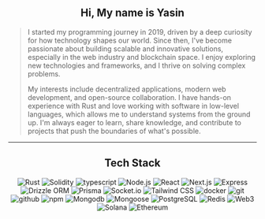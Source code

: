 <!-- ![header](https://github.com/NeoLaner/NeoLaner/blob/main/assets/header.png#gh-dark-mode-only)
![header](https://github.com/NeoLaner/NeoLaner/blob/main/assets/header.png#gh-light-mode-only) -->

<div align="center">

## Hi, My name is Yasin

</div>

> I started my programming journey in 2019, driven by a deep curiosity for how technology shapes our world. Since then, I've become passionate about building scalable and innovative solutions, especially in the web industry and blockchain space. I enjoy exploring new technologies and frameworks, and I thrive on solving complex problems.
> 
> My interests include decentralized applications, modern web development, and open-source collaboration. I have hands-on experience with Rust and love working with software in low-level languages, which allows me to understand systems from the ground up. I'm always eager to learn, share knowledge, and contribute to projects that push the boundaries of what's possible.

---

<div align="center">

## Tech Stack

![Rust](https://img.shields.io/static/v1?logo=rust&label=&message=Rust&color=2D333B&logoWidth=20&logoColor=EEE&style=flat-square)
![Solidity](https://img.shields.io/static/v1?logo=solidity&label=&message=Solidity&color=2D333B&logoWidth=20&logoColor=EEE&style=flat-square)
![typescript](https://img.shields.io/static/v1?logo=typescript&label=&message=Typescript&color=2D333B&logoWidth=20&logoColor=EEE&style=flat-square)
![Node.js](https://img.shields.io/static/v1?logo=nodedotjs&label=&message=Node.js&color=2D333B&logoWidth=20&logoColor=EEE&style=flat-square)
![React](https://img.shields.io/static/v1?logo=react&label=&message=React&color=2D333B&logoWidth=20&logoColor=EEE&style=flat-square)
![Next.js](https://img.shields.io/static/v1?logo=nextdotjs&label=&message=Next.js&color=2D333B&logoWidth=20&logoColor=EEE&style=flat-square)
![Express](https://img.shields.io/static/v1?logo=Express&label=&message=Express&color=2D333B&logoWidth=20&logoColor=EEE&style=flat-square)
![Drizzle ORM](https://img.shields.io/static/v1?logo=drizzle&label=&message=DrizzleORM&color=2D333B&logoWidth=20&logoColor=EEE&style=flat-square)
![Prisma](https://img.shields.io/static/v1?logo=prisma&label=&message=Prisma&color=2D333B&logoWidth=20&logoColor=EEE&style=flat-square)
![Socket.io](https://img.shields.io/static/v1?logo=socket.io&label=&message=Socket.io&color=2D333B&logoWidth=20&logoColor=EEE&style=flat-square)
![Tailwind CSS](https://img.shields.io/static/v1?logo=tailwindcss&label=&message=TailwindCSS&color=2D333B&logoWidth=20&logoColor=EEE&style=flat-square)
![docker](https://img.shields.io/static/v1?logo=docker&label=&message=docker&color=2D333B&logoWidth=20&logoColor=EEE&style=flat-square)
![git](https://img.shields.io/static/v1?logo=git&label=&message=git&color=2D333B&logoWidth=20&logoColor=EEE&style=flat-square)
![github](https://img.shields.io/static/v1?logo=github&label=&message=Github&color=2D333B&logoWidth=20&logoColor=EEE&style=flat-square)
![npm](https://img.shields.io/static/v1?logo=npm&label=&message=npm&color=2D333B&logoWidth=20&logoColor=EEE&style=flat-square)
![Mongodb](https://img.shields.io/static/v1?logo=mongodb&label=&message=MongoDB&color=2D333B&logoWidth=20&logoColor=EEE&style=flat-square)
![Mongoose](https://img.shields.io/static/v1?logo=mongoose&label=&message=Mongoose&color=2D333B&logoWidth=20&logoColor=EEE&style=flat-square)
![PostgreSQL](https://img.shields.io/static/v1?logo=postgresql&label=&message=Postgresql&color=2D333B&logoWidth=20&logoColor=EEE&style=flat-square)
![Redis](https://img.shields.io/static/v1?logo=redis&label=&message=Redis&color=2D333B&logoWidth=20&logoColor=EEE&style=flat-square)
![Web3](https://img.shields.io/static/v1?logo=web3dotjs&label=&message=Web3&color=2D333B&logoWidth=20&logoColor=EEE&style=flat-square)
![Solana](https://img.shields.io/static/v1?logo=solana&label=&message=Solana&color=2D333B&logoWidth=20&logoColor=EEE&style=flat-square)
![Ethereum](https://img.shields.io/static/v1?logo=ethereum&label=&message=Ethereum&color=2D333B&logoWidth=20&logoColor=EEE&style=flat-square)

</div>

